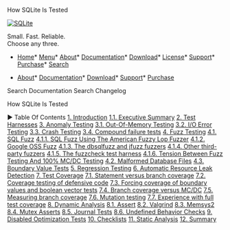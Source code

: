




How SQLite Is Tested




[![SQLite](images/sqlite370_banner.gif)](index.html)


Small. Fast. Reliable.  
Choose any three.


* [Home](index.html)* [Menu](javascript:void(0))* [About](about.html)* [Documentation](docs.html)* [Download](download.html)* [License](copyright.html)* [Support](support.html)* [Purchase](prosupport.html)* [Search](javascript:void(0))




* [About](about.html)* [Documentation](docs.html)* [Download](download.html)* [Support](support.html)* [Purchase](prosupport.html)






Search Documentation
Search Changelog










How SQLite Is Tested


►
Table Of Contents
[1\. Introduction](#introduction)
[1\.1\. Executive Summary](#executive_summary)
[2\. Test Harnesses](#test_harnesses)
[3\. Anomaly Testing](#anomaly_testing)
[3\.1\. Out\-Of\-Memory Testing](#out_of_memory_testing)
[3\.2\. I/O Error Testing](#i_o_error_testing)
[3\.3\. Crash Testing](#crash_testing)
[3\.4\. Compound failure tests](#compound_failure_tests)
[4\. Fuzz Testing](#fuzz_testing)
[4\.1\. SQL Fuzz](#sql_fuzz)
[4\.1\.1\. SQL Fuzz Using The American Fuzzy Lop Fuzzer](#sql_fuzz_using_the_american_fuzzy_lop_fuzzer)
[4\.1\.2\. Google OSS Fuzz](#google_oss_fuzz)
[4\.1\.3\. The dbsqlfuzz and jfuzz fuzzers](#the_dbsqlfuzz_and_jfuzz_fuzzers)
[4\.1\.4\. Other third\-party fuzzers](#other_third_party_fuzzers)
[4\.1\.5\. The fuzzcheck test harness](#the_fuzzcheck_test_harness)
[4\.1\.6\. Tension Between Fuzz Testing And 100% MC/DC Testing](#tension_between_fuzz_testing_and_100_mc_dc_testing)
[4\.2\. Malformed Database Files](#malformed_database_files)
[4\.3\. Boundary Value Tests](#boundary_value_tests)
[5\. Regression Testing](#regression_testing)
[6\. Automatic Resource Leak Detection](#automatic_resource_leak_detection)
[7\. Test Coverage](#test_coverage)
[7\.1\. Statement versus branch coverage](#statement_versus_branch_coverage)
[7\.2\. Coverage testing of defensive code](#coverage_testing_of_defensive_code)
[7\.3\. Forcing coverage of boundary values and boolean vector tests](#forcing_coverage_of_boundary_values_and_boolean_vector_tests)
[7\.4\. Branch coverage versus MC/DC](#branch_coverage_versus_mc_dc)
[7\.5\. Measuring branch coverage](#measuring_branch_coverage)
[7\.6\. Mutation testing](#mutation_testing)
[7\.7\. Experience with full test coverage](#experience_with_full_test_coverage)
[8\. Dynamic Analysis](#dynamic_analysis)
[8\.1\. Assert](#assert)
[8\.2\. Valgrind](#valgrind)
[8\.3\. Memsys2](#memsys2)
[8\.4\. Mutex Asserts](#mutex_asserts)
[8\.5\. Journal Tests](#journal_tests)
[8\.6\. Undefined Behavior Checks](#undefined_behavior_checks)
[9\. Disabled Optimization Tests](#disabled_optimization_tests)
[10\. Checklists](#checklists)
[11\. Static Analysis](#static_analysis)
[12\. Summary](#summary)




